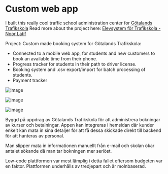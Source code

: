 # Custom web app
I built this really cool traffic school administration center for [Götalands Trafikskola](https://gotalandstrafikskola.se/)
Read more about the project here: [Elevsystem för Trafikskola -Noor Latif](https://www.linkedin.com/pulse/elevsystem-f%C3%B6r-trafikskola-noor-latif/)

Project: Custom made booking system for Götalands Trafikskola:
* Connected to a mobile web app, for students and new customers to book an available time from their phone.
* Progress tracker for students in their path to driver license.
* Booking system and .csv export/import for batch processing of students.
* Payment tracker

![image](https://user-images.githubusercontent.com/12781300/157300616-cf197f43-3a21-423c-823e-01da5d5332de.png)

![image](https://user-images.githubusercontent.com/12781300/157300606-b05bf26a-7ab8-47d7-b2ea-cfe3ea548e3d.png)

![image](https://user-images.githubusercontent.com/12781300/157300633-1bc47a9c-aa22-405b-b87c-22488eff608a.png)

Byggd på uppdrag av Götalands Trafikskola för att administrera bokningar av kurser och betalningar. Appen kan integreras i hemsidan där kunder enkelt kan mata in sina detaljer för att få dessa skickade direkt till backend för att hanteras av personal.

Man slipper mata in informationen manuellt från e-mail och skolan ökar antalet sökande då man tar bokningen mer seriöst.

Low-code plattformen var mest lämplig i detta fallet eftersom budgeten var en faktor. Plattformen underhålls av tredjepart och är molnbaserad.
